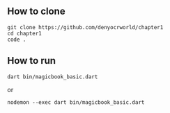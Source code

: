 ## How to clone
```
git clone https://github.com/denyocrworld/chapter1
cd chapter1
code .
```
## How to run
```
dart bin/magicbook_basic.dart
```

or
```
nodemon --exec dart bin/magicbook_basic.dart
```